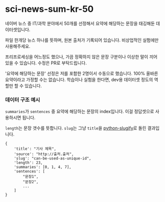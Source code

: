 sci-news-sum-kr-50
==========

네이버 뉴스 중 IT/과학 분야에서 50개를 선정해서 요약에 해당하는 문장을 태깅해둔 데이터셋입니다.

파일 한개당 뉴스 하나를 뜻하며, 원본 출처가 기록되어 있습니다. 비상업적인 실험에만 사용해주세요.

프리프로세싱을 어느정도 했으나, 가끔 정확하지 않은 문장 구분이나 이상한 말이 끼어있을 수 있습니다. 수정은 PR로 부탁드립니다.

'요약에 해당하는 문장' 선정은 저를 포함한 2명이서 수동으로 했습니다. 100% 올바른 요약이라고 가정할 수는 없습니다. 학습이나 실험을 한다면, dev용 데이터셋 정도의 역할만 할 수 있습니다.

### 데이터 구조 예시

`summaries`가 `sentences` 중 요약에 해당하는 문장의 index입니다. 이걸 정답셋으로 사용하시면 됩니다.

`length`는 문장 갯수를 뜻합니다. `slug`는 그냥 `title`을 [python-slugify][1]로 돌린 결과입니다.

	{
		'title': "기사 제목",
		'source': "http://출처.출처",
		'slug': "can-be-used-as-unique-id",
		'length': 23,
		'summaries': [0, 1, 4, 7],
		'sentences': [
			"문장1",
			"문장2",
			...
		]
	}
		
[1]: https://github.com/un33k/python-slugify
